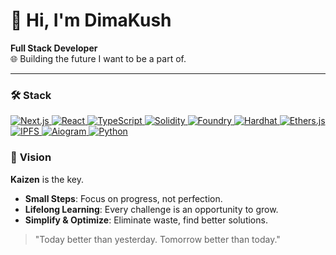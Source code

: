 # 👋 Hi, I'm DimaKush

**Full Stack Developer**  
🌐 Building the future I want to be a part of.  

---

### 🛠️ **Stack**
<p align="left">
  <a href="https://nextjs.org/" target="_blank">
    <img src="https://img.shields.io/badge/Next.js-000000?style=for-the-badge&logo=next.js&logoColor=white" alt="Next.js" />
  </a>
  <a href="https://reactjs.org/" target="_blank">
    <img src="https://img.shields.io/badge/React-000000?style=for-the-badge&logo=react&logoColor=white" alt="React" />
  </a>
  <a href="https://www.typescriptlang.org/" target="_blank">
    <img src="https://img.shields.io/badge/TypeScript-000000?style=for-the-badge&logo=typescript&logoColor=white" alt="TypeScript" />
  </a>
  <a href="https://soliditylang.org/" target="_blank">
    <img src="https://img.shields.io/badge/Solidity-000000?style=for-the-badge&logo=solidity&logoColor=white" alt="Solidity" />
  </a>
  <a href="https://getfoundry.sh/" target="_blank">
    <img src="https://img.shields.io/badge/Foundry-000000?style=for-the-badge&logo=ethereum&logoColor=white" alt="Foundry" />
  </a>
  <a href="https://hardhat.org/" target="_blank">
    <img src="https://img.shields.io/badge/Hardhat-000000?style=for-the-badge&logo=ethereum&logoColor=white" alt="Hardhat" />
  </a>
  <a href="https://docs.ethers.io/" target="_blank">
    <img src="https://img.shields.io/badge/Ethers.js-000000?style=for-the-badge&logo=ethereum&logoColor=white" alt="Ethers.js" />
  </a>
  <a href="https://ipfs.tech/" target="_blank">
    <img src="https://img.shields.io/badge/IPFS-000000?style=for-the-badge&logo=ipfs&logoColor=white" alt="IPFS" />
  </a>
  <a href="https://docs.aiogram.dev/en/latest/" target="_blank">
    <img src="https://img.shields.io/badge/Aiogram-000000?style=for-the-badge&logo=telegram&logoColor=white" alt="Aiogram" />
  </a>
  <a href="https://www.python.org/" target="_blank">
    <img src="https://img.shields.io/badge/Python-000000?style=for-the-badge&logo=python&logoColor=white" alt="Python" />
  </a>
</p>

### 🌟 **Vision**

**Kaizen** is the key.

- **Small Steps**: Focus on progress, not perfection.  
- **Lifelong Learning**: Every challenge is an opportunity to grow.  
- **Simplify & Optimize**: Eliminate waste, find better solutions.  

> "Today better than yesterday. Tomorrow better than today."  
